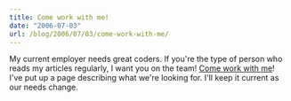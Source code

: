```yaml
---
title: Come work with me!
date: "2006-07-03"
url: /blog/2006/07/03/come-work-with-me/
---
```

My current employer needs great coders. If you're the type of person who reads my articles regularly, I want you on the team! [Come work with me][1]! I've put up a page describing what we're looking for. I'll keep it current as our needs change.

 [1]: http://www.xaprb.com/blog/work-with-me/
